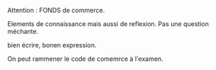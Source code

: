 Attention : FONDS de commerce.

Elements de connaissance mais aussi de reflexion.  Pas une question méchante.

bien écrire, bonen expression.

On peut rammener le code de comemrce à l'examen. 